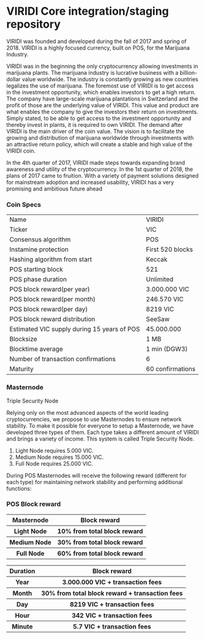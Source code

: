 VIRIDI Core integration/staging repository
=====================================

VIRIDI was founded and developed during the fall of 2017 and spring of 2018. VIRIDI is a highly
focused currency, built on POS, for the Marijuana Industry.

VIRIDI was in the beginning the only cryptocurrency allowing investments in marijuana plants. The
marijuana industry is lucrative business with a billion-dollar value worldwide. The industry is
constantly growing as new countries legalizes the use of marijuana. The foremost use of VIRIDI is
to get access in the investment opportunity, which enables investors to get a high return. The
company have large-scale marijuana plantations in Switzerland and the profit of those are the
underlying value of VIRIDI. This value and product are what enables the company to give the
investors their return on investments. Simply stated, to be able to get access to the investment
opportunity and thereby invest in plants, it is required to own VIRIDI. The demand after VIRIDI is
the main driver of the coin value. The vision is to facilitate the growing and distribution of
marijuana worldwide through investments with an attractive return policy, which will create a
stable and high value of the VIRIDI coin.

In the 4th quarter of 2017, VIRIDI made steps towards expanding brand awareness and utility of the
cryptocurrency. In the 1st quarter of 2018, the plans of 2017 came to fruition. With a variety of
payment solutions designed for mainstream adoption and increased usability, VIRIDI has a very
promising and ambitious future ahead

### Coin Specs

<table>
<tr><td>Name</td><td>VIRIDI</td></tr>
<tr><td>Ticker</td><td>VIC</td></tr>
<tr><td>Consensus algorithm</td><td>POS</td></tr>
<tr><td>Instamine protection</td><td>First 520 blocks</td></tr>
<tr><td>Hashing algorithm from start</td><td>Keccak</td></tr>
<tr><td>POS starting block</td><td>521</td></tr>
<tr><td>POS phase duration</td><td>Unlimited</td></tr>
<tr><td>POS block reward(per year)</td><td>3.000.000 VIC</td></tr>
<tr><td>POS block reward(per month)</td><td>246.570 VIC</td></tr>
<tr><td>POS block reward(per day)</td><td>8219 VIC</td></tr>
<tr><td>POS block reward distribution</td><td>SeeSaw</td></tr>
<tr><td>Estimated VIC supply during 15 years of POS</td><td>45.000.000</td></tr>
<tr><td>Blocksize</td><td>1 MB</td></tr>
<tr><td>Blocktime average</td><td>1 min (DGW3)</td></tr>
<tr><td>Number of transaction confirmations</td><td>6</td></tr>
<tr><td>Maturity</td><td>60 confirmations</td></tr>
</table>

### Masternode

Triple Security Node

Relying only on the most advanced aspects of the world leading cryptocurrencies, we propose to
use Masternodes to ensure network stability.
To make it possible for everyone to setup a Masternode, we have developed three types of them.
Each type takes a different amount of VIRIDI and brings a variety of income. This system is
called Triple Security Node.

1. Light Node requires 5.000 VIC.
2. Medium Node requires 15.000 VIC.
3. Full Node requires 25.000 VIC.

During POS Masternodes will receive the following reward (different for each type) for maintaining
network stability and performing additional functions:

### POS Block reward

<table>
<tr><th>Masternode</th><th>Block reward</th></tr>
<tr><th>Light Node</th><th>10% from total block reward</th></tr>
<tr><th>Medium Node</th><th>30% from total block reward</th></tr>
<tr><th>Full Node</th><th>60% from total block reward</th></tr>
</table>

<table>
<tr><th>Duration</th><th>Block reward</th></tr>
<tr><th>Year</th><th>3.000.000 VIC + transaction fees</th></tr>
<tr><th>Month</th><th>30% from total block reward + transaction fees</th></tr>
<tr><th>Day</th><th>8219 VIC + transaction fees</th></tr>
<tr><th>Hour</th><th>342 VIC + transaction fees</th></tr>
<tr><th>Minute</th><th>5.7 VIC + transaction fees </th></tr>
</table>